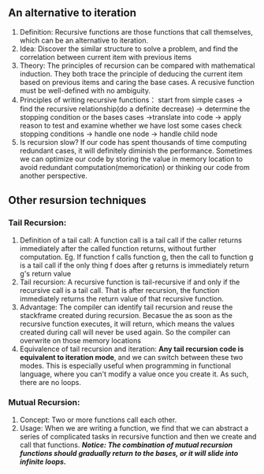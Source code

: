 ---
---

## An alternative to iteration
1. Definition:
   Recursive functions are those functions that call themselves, which can be an alternative to iteration.
2. Idea:
   Discover the similar structure to solve a problem, and find the correlation between current item with previous items
3. Theory:
    The principles of recursion can be compared with mathematical induction. They both trace the principle of deducing the current item based on previous items and caring the base cases. A recusive function must be well-defined with no ambiguity.
4. Principles of writing recursive functions：
   start from simple cases -> find the recursive relationship(do a definite decrease) -> determine the stopping condition or the bases cases ->translate into code -> apply reason to test and examine whether we have lost some cases
   check stopping conditions -> handle one node -> handle child node
5. Is recursion slow?
   If our code has spent thousands of time computing redundant cases, it will definitely diminish the performance. Sometimes we can optimize our code by storing the value in memory location to avoid redundant computation(memorication) or thinking our code from another perspective.
## Other resursion techniques
### Tail Recursion:
1. Definition of a tail call:
   A function call is a tail call if the caller returns immediately after the called function returns, without further computation.
   Eg. If function f calls function g, then the call to function g is a tail call if the only thing f does after g returns is immediately return g's return value
2. Tail recursion:
   A recursive function is tail-recursive if and only if the recursive call is a tail call. That is after recursion, the function immediately returns the return value of that recursive function.
3. Advantage:
   The compiler can identify tail recursion and reuse the stackframe created during recursion. Becasue the as soon as the recursive function executes, it will return, which means the values created during call will never be used again. So the compiler can overwrite on those memory locations
4. Equivalence of tail recursion and iteration:
   **Any tail recursion code is equivalent to iteration mode**, and we can switch between these two modes. This is especially useful when programming in functional language, where you can't modify a value once you create it. As such, there are no loops.

### Mutual Recursion:
1. Concept:
   Two or more functions call each other.
2. Usage:
   When we are writing a function, we find that we can abstract a series of complicated tasks in recursive function and then we create and call that functions.
   ***Notice: The combination of mutual recursion functions should gradually return to the bases, or it will slide into infinite loops.***

